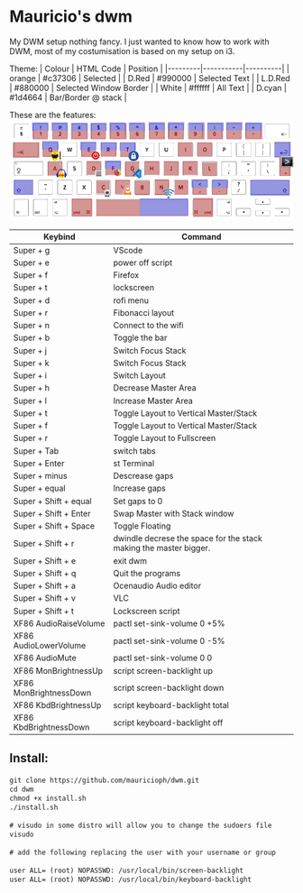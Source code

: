 # Mauricio's dwm
My DWM setup nothing fancy. I just wanted to know how to work with DWM, most of my costumisation is based on my setup on i3.

Theme:
| Colour  | HTML Code | Position |
|---------|-----------|----------|
| orange  |  #c37306  | Selected |
| D.Red   |  #990000  | Selected Text |
| L.D.Red |  #880000  | Selected Window Border  |
| White   |  #ffffff  | All Text |
| D.cyan  |  #1d4664  | Bar/Border @ stack   |


These are the features:
![Keybpard Layout](https://github.com/mauricioph/dwm/blob/master/images/mac-us-international-keyboard_1024x1024.png?raw=true)

| Keybind |  Command |
|---------|----------|
| Super + g | VScode |
| Super + e | power off script |
| Super + f | Firefox |
| Super + t | lockscreen |
| Super + d | rofi menu |
| Super + r | Fibonacci layout |
| Super + n | Connect to the wifi |
| Super + b | Toggle the bar |
| Super + j | Switch Focus Stack |
| Super + k | Switch Focus Stack |
| Super + i | Switch Layout |
| Super + h | Decrease Master Area |
| Super + l | Increase Master Area |
| Super + t | Toggle Layout to Vertical Master/Stack|
| Super + f | Toggle Layout to Vertical Master/Stack|
| Super + r | Toggle Layout to Fullscreen |
| Super + Tab | switch tabs |
| Super + Enter | st Terminal |
| Super + minus | Descrease gaps |
| Super + equal | Increase gaps |
| Super + Shift + equal | Set gaps to 0
| Super + Shift + Enter | Swap Master with Stack window |
| Super + Shift + Space | Toggle Floating |
| Super + Shift + r | dwindle decrese the space for the stack making the master bigger. |
| Super + Shift + e | exit dwm |
| Super + Shift + q | Quit the programs |
| Super + Shift + a | Ocenaudio Audio editor |
| Super + Shift + v | VLC |
| Super + Shift + t | Lockscreen script |
| XF86 AudioRaiseVolume | pactl set-sink-volume 0 +5% |
| XF86 AudioLowerVolume | pactl set-sink-volume 0 -5% |
| XF86 AudioMute | pactl set-sink-volume 0 0 |
| XF86 MonBrightnessUp | script screen-backlight up |
| XF86 MonBrightnessDown | script screen-backlight down |
| XF86 KbdBrightnessUp | script keyboard-backlight total |
| XF86 KbdBrightnessDown | script keyboard-backlight off |


## Install:
```
git clone https://github.com/mauricioph/dwm.git
cd dwm
chmod +x install.sh
./install.sh

# visudo in some distro will allow you to change the sudoers file
visudo

# add the following replacing the user with your username or group

user ALL= (root) NOPASSWD: /usr/local/bin/screen-backlight
user ALL= (root) NOPASSWD: /usr/local/bin/keyboard-backlight


